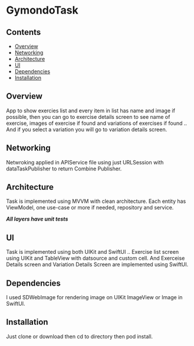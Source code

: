 # GymondoTask

## Contents

* [Overview]
* [Networking]
* [Architecture]
* [UI]
* [Dependencies]
* [Installation]


## Overview

App to show exercies list and every item in list has name and image if possible, then you can go to exercise details screen to see name of exercise, images of exercise if found and variations of exercises if found .. And if you select a variation you will go to variation details screen.

## Networking

Netwroking applied in APIService file using just URLSession with dataTaskPublisher to return Combine Publisher.


## Architecture

Task is implemented using MVVM with clean architecture.
Each entity has ViewModel, one use-case or more if needed, repository and service.

***All layers have unit tests***

## UI

Task is implemented using both UIKit and SwiftUI .. Exercise list screen using UIKit and TableView with datsource and custom cell.
And Exerceise Details screen and Variation Details Screen are implemented using SwiftUI.

## Dependencies 

I used SDWebImage for rendering image on UIKit ImageView or Image in SwiftUI.

## Installation 

Just clone or download then cd to directory then pod install.


<!--- In file -->
[Overview]: #overview
[Networking]: #networking
[Architecture]: #architecture
[UI]: #additional
[Dependencies]: #dependencies
[Installation]: #installation
